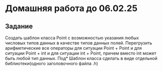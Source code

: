 # Домашняя работа до 06.02.25
## Задание
Создать шаблон класса Point с возможностью указания любых числовых типов данных в качестве типов данных полей. Перегрузить арифметические все операторы для ситуации Point + Point и для ситуации Point + int и  для ситуации int + Point, причем вместо int может быть любой тип данных.
Под* Шаблон класса сделать в виде отдельной библиотеки(одного заголовочного файла .h)